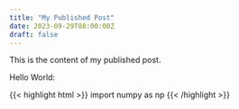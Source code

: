 ```yaml
---
title: "My Published Post"
date: 2023-09-29T08:00:00Z
draft: false
---
```


This is the content of my published post.

Hello World:

{{< highlight html >}}
import numpy as np
{{< /highlight >}}
